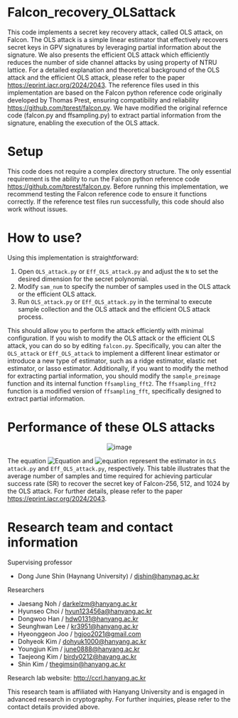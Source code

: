 # Falcon_recovery_OLSattack
This code implements a secret key recovery attack, called OLS attack, on Falcon. The OLS attack is a simple linear estimator that effectively recovers secret keys in GPV signatures by leveraging partial information about the signature. We also presents the efficient OLS attack which efficiently reduces the number of side channel attacks by using property of NTRU lattice. For a detailed explanation and theoretical background of the OLS attack and the efficient OLS attack, please refer to the paper https://eprint.iacr.org/2024/2043. The reference files used in this implementation are based on the Falcon python reference code originally developed by Thomas Prest, ensuring compatibility and reliability https://github.com/tprest/falcon.py. We have modified the original refernce code (falcon.py and ffsampling.py) to extract partial information from the signature, enabling the execution of the OLS attack.

# Setup
This code does not require a complex directory structure. The only essential requirement is the ability to run the Falcon python reference code  https://github.com/tprest/falcon.py. Before running this implementation, we recommend testing the Falcon reference code to ensure it functions correctly. If the reference test files run successfully, this code should also work without issues.

# How to use?
Using this implementation is straightforward:
1. Open `OLS_attack.py` or `Eff_OLS_attack.py` and adjust the `N` to set the desired dimension for the secret polynomial. 
2. Modify `sam_num` to specify the number of samples used in the OLS attack or the efficient OLS attack.
3. Run `OLS_attack.py` or `Eff_OLS_attack.py` in the terminal to execute sample collection and the OLS attack and the efficient OLS attack process.

This should allow you to perform the attack efficiently with minimal configuration. If you wish to modify the OLS attack or the efficient OLS attack, you can do so by editing `falcon.py`. Specifically, you can alter the `OLS_attack` or `Eff_OLS_attack` to implement a different linear estimator or introduce a new type of estimator, such as a ridge estimator, elastic net estimator, or lasso estimator. Additionally, if you want to modify the method for extracting partial information, you should modify the `sample_preimage` function and its internal function `ffsampling_fft2`. The `ffsampling_fft2` function is a modified version of `ffsampling_fft`, specifically designed to extract partial information.


# Performance of these OLS attacks
<p align="center">
  <img src="https://github.com/user-attachments/assets/27785d52-599b-44a2-af73-f2727c86f5c7" alt="image">
</p>

The equation ![Equation](https://quicklatex.com/cache3/96/ql_026eb67ea7a6ebff0263f9fb93f24b96_l3.png) and ![equation](https://quicklatex.com/cache3/d5/ql_7a71a2f27adfdd7a64c25a05a8e4edd5_l3.png) represent the estimator in `OLS attack.py` and `Eff_OLS_attack.py`, respectively. This table illustrates that the average number of samples and time required for achieving particular success rate (SR) to recover the secret key of Falcon-256, 512, and 1024 by the OLS attack. For further details, please refer to the paper https://eprint.iacr.org/2024/2043.

# Research team and contact information
Supervising professor
- Dong June Shin (Haynang University) / djshin@hanynag.ac.kr
  
Researchers
- Jaesang Noh / darkelzm@hanyang.ac.kr
- Hyunseo Choi / hyun123456a@hanyang.ac.kr
- Dongwoo Han / hdw0131@hanyang.ac.kr
- Seunghwan Lee / kr3951@hanyang.ac.kr
- Hyeonggeon Joo / hgjoo2021@gmail.com
- Dohyeok Kim / dohyuk1000@hanyang.ac.kr
- Youngjun Kim / june0888@hanyang.ac.kr
- Taejeong Kim / birdy0212@hayang.ac.kr
- Shin Kim / thegimsin@hanyang.ac.kr
    
Research lab website: http://ccrl.hanyang.ac.kr 

This research team is affiliated with Hanyang University and is engaged in advanced research in cryptography. For further inquiries, please refer to the contact details provided above.

